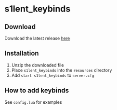 # s1lent_keybinds

## Download
Download the latest release [here](https://github.com/jwritz/s1lent_keybinds/releases)

## Installation
1. Unzip the downloaded file
2. Place `s1lent_keybinds` into the `resources` directory
3. Add `start s1lent_keybinds` to `server.cfg`

## How to add keybinds
See `config.lua` for examples
